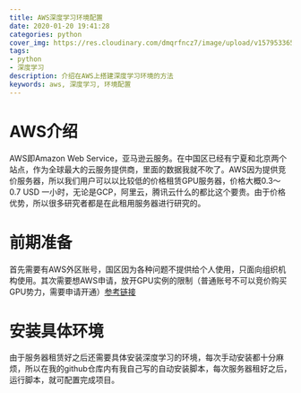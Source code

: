 ```yaml
---
title: AWS深度学习环境配置
date: 2020-01-20 19:41:28
categories: python
cover_img: https://res.cloudinary.com/dmqrfncz7/image/upload/v1579533650/timg_3_bmydxg.jpg
tags:
- python
- 深度学习
description: 介绍在AWS上搭建深度学习环境的方法
keywords: aws, 深度学习, 环境配置
---
```


# AWS介绍
AWS即Amazon Web Service，亚马逊云服务。在中国区已经有宁夏和北京两个站点，作为全球最大的云服务提供商，里面的数据我就不吹了。AWS因为提供竞价服务器，所以我们用户可以以比较低的价格租赁GPU服务器，价格大概0.3～0.7 USD 一小时，无论是GCP，阿里云，腾讯云什么的都比这个要贵。由于价格优势，所以很多研究者都是在此租用服务器进行研究的。

# 前期准备
首先需要有AWS外区账号，国区因为各种问题不提供给个人使用，只面向组织机构使用。其次需要想AWS申请，放开GPU实例的限制（普通账号不可以竞价购买GPU势力，需要申请开通）[参考链接](https://www.cnblogs.com/eniac1946/p/7804212.html)

# 安装具体环境
由于服务器租赁好之后还需要具体安装深度学习的环境，每次手动安装都十分麻烦，所以在我的github仓库内有我自己写的自动安装脚本，每次服务器租好之后，运行脚本，就可配置完成项目。

